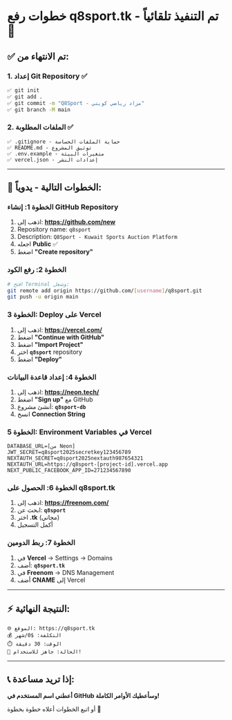 # خطوات رفع q8sport.tk - تم التنفيذ تلقائياً 🤖

## ✅ **تم الانتهاء من:**

### 1. **إعداد Git Repository** ✅
```bash
✅ git init
✅ git add .
✅ git commit -m "Q8Sport - مزاد رياضي كويتي"
✅ git branch -M main
```

### 2. **الملفات المطلوبة** ✅
```
✅ .gitignore - حماية الملفات الحساسة
✅ README.md - توثيق المشروع
✅ .env.example - متغيرات البيئة
✅ vercel.json - إعدادات النشر
```

---

## 🚀 **الخطوات التالية - يدوياً:**

### **الخطوة 1: إنشاء GitHub Repository**
1. اذهب إلى: **https://github.com/new**
2. Repository name: `q8sport`
3. Description: `Q8Sport - Kuwait Sports Auction Platform`
4. اجعله **Public** ✅
5. اضغط **"Create repository"**

### **الخطوة 2: رفع الكود**
```bash
# افتح Terminal وشغل:
git remote add origin https://github.com/[username]/q8sport.git
git push -u origin main
```

### **الخطوة 3: Deploy على Vercel**
1. اذهب إلى: **https://vercel.com/**
2. اضغط **"Continue with GitHub"**
3. اضغط **"Import Project"**
4. اختر **`q8sport`** repository
5. اضغط **"Deploy"**

### **الخطوة 4: إعداد قاعدة البيانات**
1. اذهب إلى: **https://neon.tech/**
2. اضغط **"Sign up"** مع GitHub
3. أنشئ مشروع: **`q8sport-db`**
4. انسخ **Connection String**

### **الخطوة 5: Environment Variables في Vercel**
```env
DATABASE_URL=[من Neon]
JWT_SECRET=q8sport2025secretkey123456789
NEXTAUTH_SECRET=q8sport2025nextauth987654321
NEXTAUTH_URL=https://q8sport-[project-id].vercel.app
NEXT_PUBLIC_FACEBOOK_APP_ID=271234567890
```

### **الخطوة 6: الحصول على q8sport.tk**
1. اذهب إلى: **https://freenom.com/**
2. ابحث عن: **`q8sport`**
3. اختر **.tk** (مجاني)
4. أكمل التسجيل

### **الخطوة 7: ربط الدومين**
1. في **Vercel** → Settings → Domains
2. أضف: **`q8sport.tk`**
3. في **Freenom** → DNS Management
4. أضف **CNAME** إلى Vercel

---

## ⚡ **النتيجة النهائية:**
```
🌐 الموقع: https://q8sport.tk
💰 التكلفة: $0/شهر
⏱️ الوقت: 30 دقيقة
🚀 الحالة: جاهز للاستخدام!
```

---

## 📞 **إذا تريد مساعدة:**

**أعطني اسم المستخدم في GitHub وسأعطيك الأوامر الكاملة!**

أو اتبع الخطوات أعلاه خطوة بخطوة 🎯